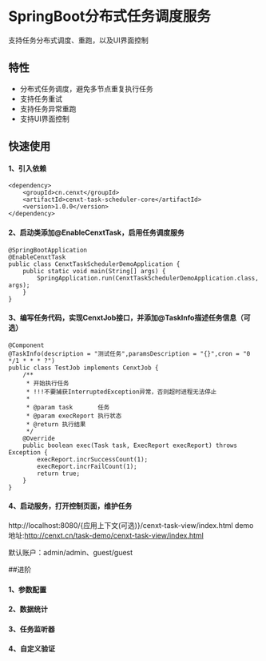 # SpringBoot分布式任务调度服务
支持任务分布式调度、重跑，以及UI界面控制
## 特性
- 分布式任务调度，避免多节点重复执行任务
- 支持任务重试
- 支持任务异常重跑
- 支持UI界面控制
## 快速使用
#### 1、引入依赖
```
<dependency>
    <groupId>cn.cenxt</groupId>
    <artifactId>cenxt-task-scheduler-core</artifactId>
    <version>1.0.0</version>
</dependency>
```
#### 2、启动类添加@EnableCenxtTask，启用任务调度服务
```
@SpringBootApplication
@EnableCenxtTask
public class CenxtTaskSchedulerDemoApplication {
	public static void main(String[] args) {
		SpringApplication.run(CenxtTaskSchedulerDemoApplication.class, args);
	}
}
```
#### 3、编写任务代码，实现CenxtJob接口，并添加@TaskInfo描述任务信息（可选）
```
@Component
@TaskInfo(description = "测试任务",paramsDescription = "{}",cron = "0 */1 * * * ?")
public class TestJob implements CenxtJob {
    /**
     * 开始执行任务
     * !!!不要捕获InterruptedException异常，否则超时进程无法停止
     *
     * @param task       任务
     * @param execReport 执行状态
     * @return 执行结果
     */
    @Override
    public boolean exec(Task task, ExecReport execReport) throws Exception {
        execReport.incrSuccessCount(1);
        execReport.incrFailCount(1);
        return true;
    }
}
```
#### 4、启动服务，打开控制页面，维护任务
http://localhost:8080/{应用上下文(可选)}/cenxt-task-view/index.html
demo地址:http://cenxt.cn/task-demo/cenxt-task-view/index.html

默认账户：admin/admin、guest/guest

##进阶
#### 1、参数配置

#### 2、数据统计

#### 3、任务监听器

#### 4、自定义验证